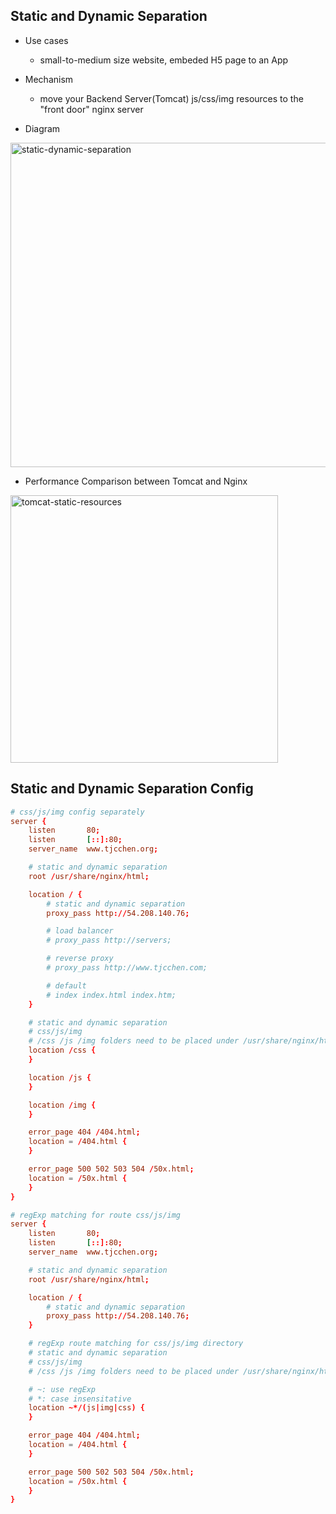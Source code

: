 ## Static and Dynamic Separation

- Use cases
  - small-to-medium size website, embeded H5 page to an App

- Mechanism
  - move your Backend Server(Tomcat) js/css/img resources to the "front door" nginx server

- Diagram

<img width="519" alt="static-dynamic-separation" src="https://github.com/tjcchen/nginx-best-practice/assets/6133656/6b85449b-2b1d-47e8-8a48-d543509ba802">


- Performance Comparison between Tomcat and Nginx

<img width="428" alt="tomcat-static-resources" src="https://github.com/tjcchen/nginx-best-practice/assets/6133656/7d37b05c-48b3-46ee-9f9a-78fcaa70d8ed">



## Static and Dynamic Separation Config
```conf
# css/js/img config separately
server {
    listen       80;
    listen       [::]:80;
    server_name  www.tjcchen.org;

    # static and dynamic separation
    root /usr/share/nginx/html;

    location / {
        # static and dynamic separation
        proxy_pass http://54.208.140.76;

        # load balancer
        # proxy_pass http://servers;

        # reverse proxy
        # proxy_pass http://www.tjcchen.com;

        # default
        # index index.html index.htm;
    }

    # static and dynamic separation
    # css/js/img
    # /css /js /img folders need to be placed under /usr/share/nginx/html
    location /css {
    }

    location /js {
    }

    location /img {
    }

    error_page 404 /404.html;
    location = /404.html {
    }

    error_page 500 502 503 504 /50x.html;
    location = /50x.html {
    }
}

# regExp matching for route css/js/img
server {
    listen       80;
    listen       [::]:80;
    server_name  www.tjcchen.org;

    # static and dynamic separation
    root /usr/share/nginx/html;

    location / {
        # static and dynamic separation
        proxy_pass http://54.208.140.76;
    }

    # regExp route matching for css/js/img directory
    # static and dynamic separation
    # css/js/img
    # /css /js /img folders need to be placed under /usr/share/nginx/html

    # ~: use regExp
    # *: case insensitative
    location ~*/(js|img|css) {
    }

    error_page 404 /404.html;
    location = /404.html {
    }

    error_page 500 502 503 504 /50x.html;
    location = /50x.html {
    }
}
```

